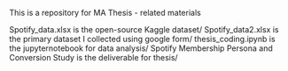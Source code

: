 This is a repository for MA Thesis - related materials

Spotify_data.xlsx is the open-source Kaggle dataset/
Spotify_data2.xlsx is the primary dataset I collected using google form/
thesis_coding.ipynb is the jupyternotebook for data analysis/
Spotify Membership Persona and Conversion Study is the deliverable for thesis/

